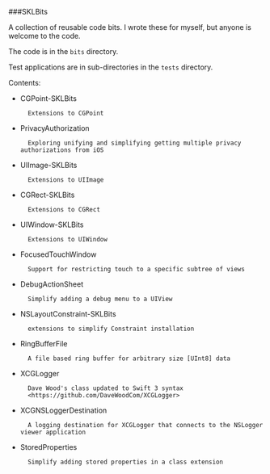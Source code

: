 ###SKLBits

A collection of reusable code bits. I wrote these for myself, but anyone is welcome to the code.

The code is in the ```bits``` directory.

Test applications are in sub-directories in the ```tests``` directory.

Contents:

* CGPoint-SKLBits

		Extensions to CGPoint

* PrivacyAuthorization

		Exploring unifying and simplifying getting multiple privacy authorizations from iOS

* UIImage-SKLBits

		Extensions to UIImage

* CGRect-SKLBits

		Extensions to CGRect

* UIWindow-SKLBits

		Extensions to UIWindow

* FocusedTouchWindow

		Support for restricting touch to a specific subtree of views

* DebugActionSheet

		Simplify adding a debug menu to a UIView

* NSLayoutConstraint-SKLBits

		extensions to simplify Constraint installation

* RingBufferFile

		A file based ring buffer for arbitrary size [UInt8] data

* XCGLogger

		Dave Wood's class updated to Swift 3 syntax
		<https://github.com/DaveWoodCom/XCGLogger>
	
* XCGNSLoggerDestination

		A logging destination for XCGLogger that connects to the NSLogger viewer application

* StoredProperties

		Simplify adding stored properties in a class extension
